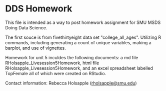 # DDS Homework
This file is intended as a way to post homework assignment for SMU MSDS Doing Data Science. 

The first souce is from fivethirtyeight data set "college_all_ages". Utilizing R commands, including generating a count of unique variables, making a barplot, and use of vignettes.

Homework for unit 5 inculdes the following documents: a md file RHolsapple_Livesession5Homework, html file RHolsapple_Livesession5Homework, and an excel spreadsheet labelled TopFemale all of which were created on RStudio.

Contact information: Rebecca Holsapple (rholsapple@smu.edu)
